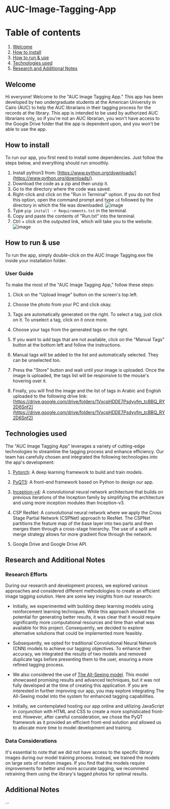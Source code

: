 # AUC-Image-Tagging-App

# Table of contents
1. [Welcome](#welcome)
2. [How to install](#install)
3. [How to run & use](#runuse)
4. [Technologies used](#tech)
5. [Research and Additional Notes](#research)

## Welcome <a name="welcome"></a>
Hi everyone! Welcome to the "AUC Image Tagging App." This app has been developed by two undergraduate students at the American University in Cairo (AUC) to help the AUC librarians in their tagging process for the records at the library. This app is intended to be used by authorized AUC librarians only, so if you're not an AUC librarian, you won't have access to the Google Drive folder that the app is dependent upon, and you won't be able to use the app.

## How to install <a name="install"></a>
To run our app, you first need to install some dependencies. Just follow the steps below, and everything should run smoothly.
1. Install python3 from: [https://www.python.org/downloads/](https://www.python.org/downloads/).
2. Download the code as a zip and then unzip it.
3. Go to the directory where the code was saved.
4. Right-click and click on the "Run in Terminal" option. If you do not find this option, open the command prompt and type `cd` followed by the directory in which the file was downloaded.
![image](https://user-images.githubusercontent.com/78408934/187026405-b51781b7-e9ea-4fd3-b5cf-6f99db5ab736.png)
5. Type `pip install -r Requirements.txt` in the terminal.
6. Copy and paste the contents of "Run.txt" into the terminal.
7. Ctrl + click on the outputed link, which will take you to the website.
![image](https://user-images.githubusercontent.com/78408934/187026498-236c9638-511d-4b8e-9f22-eb15c60b5c07.png)

## How to run & use <a name="runuse"></a>
To run the app, simply double-click on the AUC Image Tagging.exe file inside your installation folder.

### User Guide
To make the most of the "AUC Image Tagging App," follow these steps:

1. Click on the "Upload Image" button on the screen's top left.

2. Choose the photo from your PC and click okay.

3. Tags are automatically generated on the right. To select a tag, just click on it. To unselect a tag, click on it once more.

4. Choose your tags from the generated tags on the right.

5. If you want to add tags that are not available, click on the "Manual Tags" button at the bottom left and follow the instructions.

6. Manual tags will be added to the list and automatically selected. They can be unselected too.

7. Press the "Store" button and wait until your image is uploaded. Once the image is uploaded, the tags list will be responsive to the mouse's hovering over it.

8. Finally, you will find the image and the list of tags in Arabic and English uploaded to the following drive link: [https://drive.google.com/drive/folders/1VxcpHDDE7Psdyvfm_tcBBQ_RY2D6Snf2](https://drive.google.com/drive/folders/1VxcpHDDE7Psdyvfm_tcBBQ_RY2D6Snf2)

## Technologies used <a name="tech"></a>
The "AUC Image Tagging App" leverages a variety of cutting-edge technologies to streamline the tagging process and enhance efficiency. Our team has carefully chosen and integrated the following technologies into the app's development:

1. [Pytorch](https://pytorch.org/): A deep learning framework to build and train models.

2. [PyQT5](https://riverbankcomputing.com/software/pyqt/): A front-end framework based on Python to design our app.

3. [Inception-v4](https://arxiv.org/abs/1602.07261): A convolutional neural network architecture that builds on previous iterations of the Inception family by simplifying the architecture and using more inception modules than Inception-v3.

4. CSP ResNet: A convolutional neural network where we apply the Cross Stage Partial Network (CSPNet) approach to ResNet. The CSPNet partitions the feature map of the base layer into two parts and then merges them through a cross-stage hierarchy. The use of a split and merge strategy allows for more gradient flow through the network.

5. Google Drive and Google Drive API.

## Research and Additional Notes <a name="research"></a>
### Research Efforts
During our research and development process, we explored various approaches and considered different methodologies to create an efficient image tagging solution. Here are some key insights from our research:

- Initially, we experimented with building deep learning models using reinforcement learning techniques. While this approach showed the potential for generating better results, it was clear that it would require significantly more computational resources and time than what was available for this project. Consequently, we decided to explore alternative solutions that could be implemented more feasibly.

- Subsequently, we opted for traditional Convolutional Neural Network (CNN) models to achieve our tagging objectives. To enhance their accuracy, we integrated the results of two models and removed duplicate tags before presenting them to the user, ensuring a more refined tagging process.

- We also considered the use of [The All-Seeing model](https://www.marktechpost.com/2023/08/10/breakthrough-in-the-intersection-of-vision-language-presenting-the-all-seeing-project/). This model showcased promising results and advanced techniques, but it was not fully developed at the time of creating this application. If you are interested in further improving our app, you may explore integrating The All-Seeing model into the system for enhanced tagging capabilities.

- Initially, we contemplated hosting our app online and utilizing JavaScript in conjunction with HTML and CSS to create a more sophisticated front-end. However, after careful consideration, we chose the PyQT framework as it provided an efficient front-end solution and allowed us to allocate more time to model development and training.

### Data Considerations
It's essential to note that we did not have access to the specific library images during our model training process. Instead, we trained the models on large sets of random images. If you find that the models require improvements for better and more accurate tagging, we recommend retraining them using the library's tagged photos for optimal results.

## Additional Notes
...
